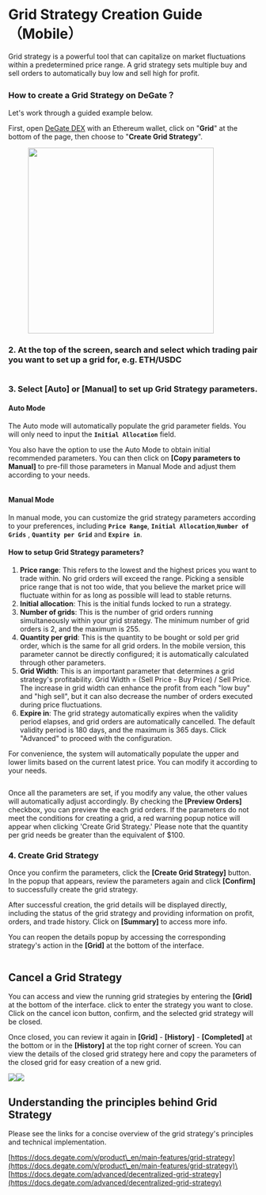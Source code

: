 # Grid Strategy Creation Guide （Mobile）

Grid strategy is a powerful tool that can capitalize on market fluctuations within a predetermined price range. A grid strategy sets multiple buy and sell orders to automatically buy low and sell high for profit.

### How to create a Grid Strategy on DeGate？

Let's work through a guided example below.

First, open [DeGate DEX](https://app.degate.com/) with an Ethereum wallet, click on "**Grid**" at the bottom of the page, then choose to "**Create Grid Strategy**".

<figure><img src="../.gitbook/assets/WechatIMG722.jpeg" alt="" width="375"><figcaption></figcaption></figure>

### 2. At the top of the screen, search and select which trading pair you want  to set up a grid for, e.g. ETH/USDC



<figure><img src="../.gitbook/assets/image (29).png" alt=""><figcaption></figcaption></figure>

### 3. Select **\[Auto]** or **\[Manual]** to set up Grid Strategy parameters.

#### Auto Mode

The Auto mode will automatically populate the grid parameter fields. You will only need to input the **`Initial Allocation`** field.

You also have the option to use the Auto Mode to obtain initial recommended parameters. You can then click on **\[Copy parameters to Manual]** to pre-fill those parameters in Manual Mode and adjust them according to your needs.



<figure><img src="../.gitbook/assets/mobile_parameters.gif" alt=""><figcaption></figcaption></figure>

#### Manual Mode

In manual mode, you can customize the grid strategy parameters according to your preferences, including **`Price Range`**, **`Initial Allocation`**,**`Number of Grids`** , **`Quantity per Grid`** and **`Expire in`**.

#### How to setup Grid Strategy parameters?

1. **Price range**: This refers to the lowest and the highest prices you want to trade within. No grid orders will exceed the range. Picking a sensible price range that is not too wide, that you believe the market price will fluctuate within for as long as possible will lead to stable returns.&#x20;
2. **Initial allocation**: This is the initial funds locked to run a strategy.&#x20;
3. **Number of grids**: This is the number of grid orders running simultaneously within your grid strategy. The minimum number of grid orders is 2, and the maximum is 255.
4. **Quantity per grid**: This is the quantity to be bought or sold per grid order, which is the same for all grid orders. In the mobile version, this parameter cannot be directly configured; it is automatically calculated through other parameters.
5. **Grid Width**: This is an important parameter that determines a grid strategy's profitability. Grid Width = (Sell Price - Buy Price) / Sell Price. The increase in grid width can enhance the profit from each "low buy" and "high sell", but it can also decrease the number of orders executed during price fluctuations.
6. **Expire in**: The grid strategy automatically expires when the validity period elapses, and grid orders are automatically cancelled. The default validity period is 180 days, and the maximum is 365 days. Click "Advanced" to proceed with the configuration.

For convenience, the system will automatically populate the upper and lower limits based on the current latest price. You can modify it according to your needs.

<figure><img src="../.gitbook/assets/image (30).png" alt=""><figcaption></figcaption></figure>

Once all the parameters are set, if you modify any value, the other values will automatically adjust accordingly. By checking the **\[Preview Orders]** checkbox, you can preview the each grid orders. If the parameters do not meet the conditions for creating a grid, a red warning popup notice will appear when clicking 'Create Grid Strategy.' Please note that the quantity per grid needs be greater than the equivalent of $100.



### 4. Create Grid Strategy

Once you confirm the parameters, click the **\[Create Grid Strategy]** button. In the popup that appears, review the parameters again and click **\[Confirm]** to successfully create the grid strategy.&#x20;

After successful creation, the grid details will be displayed directly, including the status of the grid strategy and providing information on profit, orders, and trade history.  Click on **\[Summary]** to access more info.

You can reopen the details popup by accessing the corresponding strategy's action in the **\[Grid]** at the bottom of the interface.

<figure><img src="../.gitbook/assets/mobile_create_en.gif" alt=""><figcaption></figcaption></figure>

## Cancel a Grid Strategy&#x20;

You can access and view the running grid strategies by entering the **\[Grid]** at the bottom of the interface. click to enter the strategy you want to close. Click on the cancel icon button, confirm, and the selected grid strategy will be closed.

Once closed, you can review it again in **\[Grid]** - **\[History]** - **\[Completed]** at the bottom or in the **\[History]**  at the top right corner of screen. You can view the details of the closed grid strategy here and copy the parameters of the closed grid for easy creation of a new grid.

![](<../.gitbook/assets/image (31).png>)![](<../.gitbook/assets/image (32).png>)

## Understanding the principles behind Grid Strategy

Please see the links for a concise overview of the grid strategy's principles and technical implementation.

[https://docs.degate.com/v/product\_en/main-features/grid-strategy](https://docs.degate.com/v/product\_en/main-features/grid-strategy)\
[https://docs.degate.com/advanced/decentralized-grid-strategy](https://docs.degate.com/advanced/decentralized-grid-strategy)
